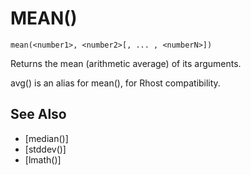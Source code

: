# MEAN()
`mean(<number1>, <number2>[, ... , <numberN>])`

  Returns the mean (arithmetic average) of its arguments.

  avg() is an alias for mean(), for Rhost compatibility.


## See Also
- [median()]
- [stddev()]
- [lmath()]

